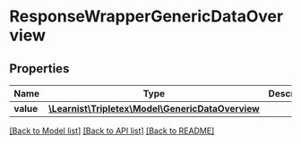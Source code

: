 # ResponseWrapperGenericDataOverview

## Properties
Name | Type | Description | Notes
------------ | ------------- | ------------- | -------------
**value** | [**\Learnist\Tripletex\Model\GenericDataOverview**](GenericDataOverview.md) |  | [optional] 

[[Back to Model list]](../../README.md#documentation-for-models) [[Back to API list]](../../README.md#documentation-for-api-endpoints) [[Back to README]](../../README.md)

